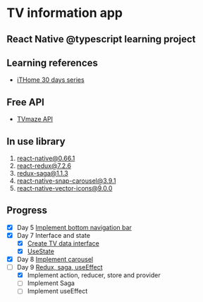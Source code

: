 # TV information app  

## React Native @typescript learning project  

## Learning references

- [iTHome 30 days series](https://ithelp.ithome.com.tw/users/20121828/ironman/3042)
  
## Free API

- [TVmaze API](https://www.tvmaze.com/api)

## In use library  

1. react-native@0.66.1
2. react-redux@7.2.6
3. redux-saga@1.1.3
4. react-native-snap-carousel@3.9.1
5. react-native-vector-icons@9.0.0

## Progress

- [x] Day 5 [Implement bottom navigation bar](https://ithelp.ithome.com.tw/articles/10234861)
- [x] Day 7 Interface and state
  - [x] [Create TV data interface](https://ithelp.ithome.com.tw/articles/10234384)
  - [x] [UseState](https://ithelp.ithome.com.tw/articles/10234586)
- [x] Day 8 [Implement carousel](https://ithelp.ithome.com.tw/articles/10234861)
- [ ] Day 9 [Redux, saga, useEffect](https://ithelp.ithome.com.tw/articles/10234861)
  - [x] Implement action, reducer, store and provider
  - [ ] Implement Saga
  - [ ] Implement useEffect
